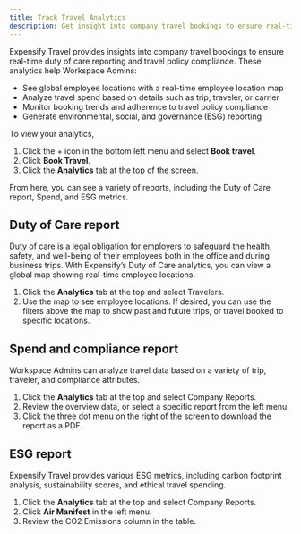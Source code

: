```yaml
---
title: Track Travel Analytics
description: Get insight into company travel bookings to ensure real-time duty of care reporting and travel policy compliance. 
---
```


Expensify Travel provides insights into company travel bookings to ensure real-time duty of care reporting and travel policy compliance. These analytics help Workspace Admins:

- See global employee locations with a real-time employee location map
- Analyze travel spend based on details such as trip, traveler, or carrier
- Monitor booking trends and adherence to travel policy compliance
- Generate environmental, social, and governance (ESG) reporting

To view your analytics, 

1. Click the + icon in the bottom left menu and select **Book travel**.
2. Click **Book Travel**. 
3. Click the **Analytics** tab at the top of the screen. 

From here, you can see a variety of reports, including the Duty of Care report, Spend, and ESG metrics. 

## Duty of Care report 

Duty of care is a legal obligation for employers to safeguard the health, safety, and well-being of their employees both in the office and during business trips. With Expensify’s Duty of Care analytics, you can view a global map showing real-time employee locations. 

1. Click the **Analytics** tab at the top and select Travelers.
2. Use the map to see employee locations. If desired, you can use the filters above the map to show past and future trips, or travel booked to specific locations.

## Spend and compliance report 

Workspace Admins can analyze travel data based on a variety of trip, traveler, and compliance attributes. 

1. Click the **Analytics** tab at the top and select Company Reports.
2. Review the overview data, or select a specific report from the left menu.
3. Click the three dot menu on the right of the screen to download the report as a PDF.

## ESG report 

Expensify Travel provides various ESG metrics, including carbon footprint analysis, sustainability scores, and ethical travel spending. 

1. Click the **Analytics** tab at the top and select Company Reports.
2. Click **Air Manifest** in the left menu. 
3. Review the CO2 Emissions column in the table.
